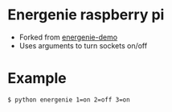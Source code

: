 # Energenie raspberry pi
- Forked from [energenie-demo](https://github.com/MiniGirlGeek/energenie-demo)
- Uses arguments to turn sockets on/off

# Example
```
$ python energenie 1=on 2=off 3=on
```
